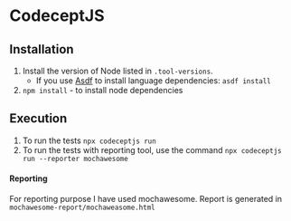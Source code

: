 # CodeceptJS

## Installation
1. Install the version of Node listed in `.tool-versions`.
   - If you use [Asdf](https://asdf-vm.com/) to install language dependencies: `asdf install`
2. `npm install` - to install node dependencies

## Execution
1. To run the tests `npx codeceptjs run`
2. To run the tests with reporting tool, use the command `npx codeceptjs run --reporter mochawesome`

#### Reporting
For reporting purpose I have used mochawesome.
Report is generated in `mochawesome-report/mochaweasome.html`

